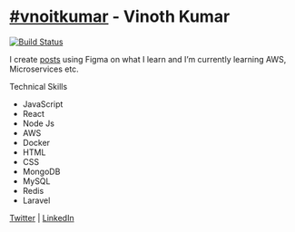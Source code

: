# [#vnoitkumar](https://www.google.com/search?q=%23vnoitkumar) - Vinoth Kumar

[![Build Status](https://travis-ci.org/vnoitkumar/vnoit.com.svg?branch=master)](https://travis-ci.org/vnoitkumar/vnoit.com)

I create [posts](https://blog.vnoit.com/posts) using Figma on what I learn and I’m currently learning AWS, Microservices etc.

Technical Skills
- JavaScript
- React
- Node Js
- AWS
- Docker
- HTML
- CSS
- MongoDB
- MySQL
- Redis
- Laravel

[Twitter](https://twitter.com/vnoitkumar) | [LinkedIn](https://www.linkedin.com/in/vnoitkumar/)
